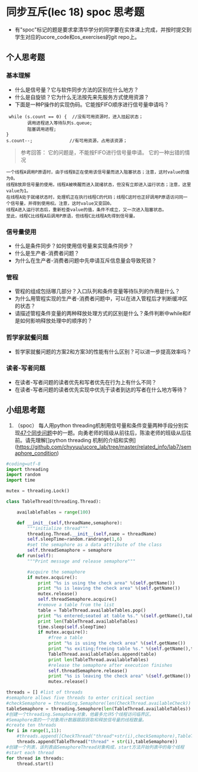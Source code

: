 # 同步互斥(lec 18) spoc 思考题


- 有"spoc"标记的题是要求拿清华学分的同学要在实体课上完成，并按时提交到学生对应的ucore_code和os_exercises的git repo上。

## 个人思考题

### 基本理解
 - 什么是信号量？它与软件同步方法的区别在什么地方？
 - 什么是自旋锁？它为什么无法按先来先服务方式使用资源？
 - 下面是一种P操作的实现伪码。它能按FIFO顺序进行信号量申请吗？
```
 while (s.count == 0) {  //没有可用资源时，进入挂起状态；
        调用进程进入等待队列s.queue;
        阻塞调用进程;
}
s.count--;              //有可用资源，占用该资源； 
```

> 参考回答： 它的问题是，不能按FIFO进行信号量申请。
> 它的一种出错的情况
```
一个线程A调用P原语时，由于线程B正在使用该信号量而进入阻塞状态；注意，这时value的值为0。
线程B放弃信号量的使用，线程A被唤醒而进入就绪状态，但没有立即进入运行状态；注意，这里value为1。
在线程A处于就绪状态时，处理机正在执行线程C的代码；线程C这时也正好调用P原语访问同一个信号量，并得到使用权。注意，这时value又变回0。
线程A进入运行状态后，重新检查value的值，条件不成立，又一次进入阻塞状态。
至此，线程C比线程A后调用P原语，但线程C比线程A先得到信号量。
```

### 信号量使用

 - 什么是条件同步？如何使用信号量来实现条件同步？
 - 什么是生产者-消费者问题？
 - 为什么在生产者-消费者问题中先申请互斥信息量会导致死锁？

### 管程

 - 管程的组成包括哪几部分？入口队列和条件变量等待队列的作用是什么？
 - 为什么用管程实现的生产者-消费者问题中，可以在进入管程后才判断缓冲区的状态？
 - 请描述管程条件变量的两种释放处理方式的区别是什么？条件判断中while和if是如何影响释放处理中的顺序的？

### 哲学家就餐问题

 - 哲学家就餐问题的方案2和方案3的性能有什么区别？可以进一步提高效率吗？

### 读者-写者问题

 - 在读者-写者问题的读者优先和写者优先在行为上有什么不同？
 - 在读者-写者问题的读者优先实现中优先于读者到达的写者在什么地方等待？
 
## 小组思考题

1. （spoc） 每人用python threading机制用信号量和条件变量两种手段分别实现[47个同步问题](07-2-spoc-pv-problems.md)中的一题。向勇老师的班级从前往后，陈渝老师的班级从后往前。请先理解[]python threading 机制的介绍和实例](https://github.com/chyyuu/ucore_lab/tree/master/related_info/lab7/semaphore_condition)

```python
#coding=utf-8
import threading
import random
import time

mutex = threading.Lock()

class TableThread(threading.Thread):

    availableTables = range(100)

    def __init__(self,threadName,semaphore):
        """initialize thread"""
        threading.Thread.__init__(self,name = threadName)
        self.sleepTime=random.randrange(1,6)
        #set the semaphore as a data attribute of the class
        self.threadSemaphore = semaphore
    def run(self):
        """Print message and release semaphore"""

        #acquire the semaphore
        if mutex.acquire():
            print "%s is using the check area" %(self.getName())
            print "%s is leaving the check area" %(self.getName())
            mutex.release()
            self.threadSemaphore.acquire()
            #remove a table from the list
            table = TableThread.availableTables.pop()
            print "%s entered;seated at table %s." %(self.getName(),table),
            print len(TableThread.availableTables)
            time.sleep(self.sleepTime)
            if mutex.acquire():
                #free a table
                print "%s is using the check area" %(self.getName())
                print "%s exiting;freeing table %s." %(self.getName(),table),
                TableThread.availableTables.append(table)
                print len(TableThread.availableTables)
                #release the semaphore after execution finishes
                self.threadSemaphore.release()
                print "%s is leaving the check area" %(self.getName())
                mutex.release()

threads = [] #list of threads
#semaphore allows five threads to enter critical section
#checkSemaphore = threading.Semaphore(len(CheckThread.availableCheck))
tableSemaphore = threading.Semaphore(len(TableThread.availableTables))
#创建一个threading.Semaphore对象，他最多允许5个线程访问临界区。
#Semaphore类的一个对象用计数器跟踪获取和释放信号量的线程数量。
#create ten threads
for i in range(1,11):
    #threads.append([CheckThread("thread"+str(i),checkSemaphore),TableThread("thread" + str(i),tableSemaphore)])
    threads.append(TableThread("thread" + str(i),tableSemaphore))
#创建一个列表，该列表由SemaphoreThread对象构成，start方法开始列表中的每个线程
#start each thread
for thread in threads:
    thread.start()
```
